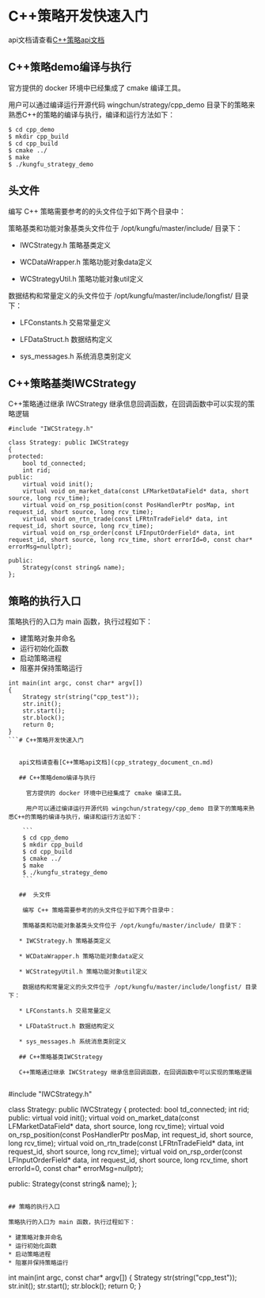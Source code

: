 # C++策略开发快速入门


api文档请查看[C++策略api文档](cpp_strategy_doc.md)

## C++策略demo编译与执行

  官方提供的 docker 环境中已经集成了 cmake 编译工具。
 
  用户可以通过编译运行开源代码 wingchun/strategy/cpp_demo 目录下的策略来熟悉C++的策略的编译与执行，编译和运行方法如下：
 
 ```
 $ cd cpp_demo
 $ mkdir cpp_build
 $ cd cpp_build
 $ cmake ../
 $ make
 $ ./kungfu_strategy_demo
 ``` 
 
##  头文件

 编写 C++ 策略需要参考的的头文件位于如下两个目录中：
 
 策略基类和功能对象基类头文件位于 /opt/kungfu/master/include/ 目录下：
 
* IWCStrategy.h 策略基类定义
 
* WCDataWrapper.h 策略功能对象data定义
 
* WCStrategyUtil.h 策略功能对象util定义
 
 数据结构和常量定义的头文件位于 /opt/kungfu/master/include/longfist/ 目录下：
 
* LFConstants.h 交易常量定义
 
* LFDataStruct.h 数据结构定义
 
* sys_messages.h 系统消息类别定义
  
## C++策略基类IWCStrategy

C++策略通过继承 IWCStrategy 继承信息回调函数，在回调函数中可以实现的策略逻辑

```
#include "IWCStrategy.h"

class Strategy: public IWCStrategy
{
protected:
    bool td_connected;
    int rid;
public:
    virtual void init();
    virtual void on_market_data(const LFMarketDataField* data, short source, long rcv_time);
    virtual void on_rsp_position(const PosHandlerPtr posMap, int request_id, short source, long rcv_time);
    virtual void on_rtn_trade(const LFRtnTradeField* data, int request_id, short source, long rcv_time);
    virtual void on_rsp_order(const LFInputOrderField* data, int request_id, short source, long rcv_time, short errorId=0, const char* errorMsg=nullptr);

public:
    Strategy(const string& name);
};
```

## 策略的执行入口

策略执行的入口为 main 函数，执行过程如下：

* 建策略对象并命名
* 运行初始化函数
* 启动策略进程
* 阻塞并保持策略运行

```
int main(int argc, const char* argv[])
{
    Strategy str(string("cpp_test"));
    str.init();
    str.start();
    str.block();
    return 0;
}
```# C++策略开发快速入门
   
   
   api文档请查看[C++策略api文档](cpp_strategy_document_cn.md)
   
   ## C++策略demo编译与执行
   
     官方提供的 docker 环境中已经集成了 cmake 编译工具。
    
     用户可以通过编译运行开源代码 wingchun/strategy/cpp_demo 目录下的策略来熟悉C++的策略的编译与执行，编译和运行方法如下：
    
    ```
    $ cd cpp_demo
    $ mkdir cpp_build
    $ cd cpp_build
    $ cmake ../
    $ make
    $ ./kungfu_strategy_demo
    ``` 
    
   ##  头文件
   
    编写 C++ 策略需要参考的的头文件位于如下两个目录中：
    
    策略基类和功能对象基类头文件位于 /opt/kungfu/master/include/ 目录下：
    
   * IWCStrategy.h 策略基类定义
    
   * WCDataWrapper.h 策略功能对象data定义
    
   * WCStrategyUtil.h 策略功能对象util定义
    
    数据结构和常量定义的头文件位于 /opt/kungfu/master/include/longfist/ 目录下：
    
   * LFConstants.h 交易常量定义
    
   * LFDataStruct.h 数据结构定义
    
   * sys_messages.h 系统消息类别定义
     
   ## C++策略基类IWCStrategy
   
   C++策略通过继承 IWCStrategy 继承信息回调函数，在回调函数中可以实现的策略逻辑
   
   ```
   #include "IWCStrategy.h"
   
   class Strategy: public IWCStrategy
   {
   protected:
       bool td_connected;
       int rid;
   public:
       virtual void init();
       virtual void on_market_data(const LFMarketDataField* data, short source, long rcv_time);
       virtual void on_rsp_position(const PosHandlerPtr posMap, int request_id, short source, long rcv_time);
       virtual void on_rtn_trade(const LFRtnTradeField* data, int request_id, short source, long rcv_time);
       virtual void on_rsp_order(const LFInputOrderField* data, int request_id, short source, long rcv_time, short errorId=0, const char* errorMsg=nullptr);
   
   public:
       Strategy(const string& name);
   };
   ```
   
   ## 策略的执行入口
   
   策略执行的入口为 main 函数，执行过程如下：
   
   * 建策略对象并命名
   * 运行初始化函数
   * 启动策略进程
   * 阻塞并保持策略运行
   
   ```
   int main(int argc, const char* argv[])
   {
       Strategy str(string("cpp_test"));
       str.init();
       str.start();
       str.block();
       return 0;
   }
   ```